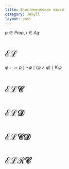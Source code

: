 ```yaml
---
title: Эпистемические языки
category: Jekyll
layout: post
---
```


$p \in Prop$, $i \in Ag$

# $\mathcal{EL}$

$\varphi::= p \mid \neg \varphi \mid (\varphi \wedge \varphi) \mid K_i \varphi$


#  $\mathcal{ELC}$ 

# $\mathcal{ELD}$ 

# $\mathcal{ELCD}$ 

# $\mathcal{ELRC}$ 
